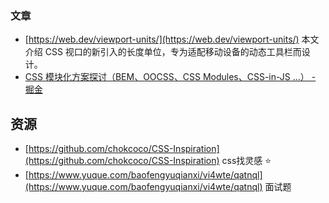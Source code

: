 ### 文章
- [https://web.dev/viewport-units/](https://web.dev/viewport-units/)   本文介绍 CSS 视口的新引入的长度单位，专为适配移动设备的动态工具栏而设计。
- [CSS 模块化方案探讨（BEM、OOCSS、CSS Modules、CSS-in-JS ...） - 掘金](https://juejin.cn/post/6947335144894103583)




## 资源

- [https://github.com/chokcoco/CSS-Inspiration](https://github.com/chokcoco/CSS-Inspiration)  css找灵感 ⭐️
- [https://www.yuque.com/baofengyuqianxi/vi4wte/qatnql](https://www.yuque.com/baofengyuqianxi/vi4wte/qatnql) 面试题
